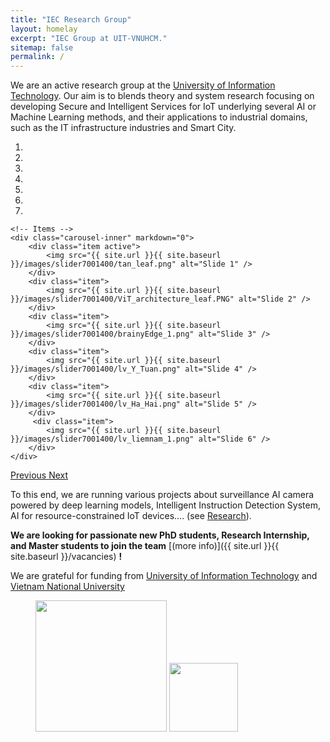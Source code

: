 ```yaml
---
title: "IEC Research Group"
layout: homelay
excerpt: "IEC Group at UIT-VNUHCM."
sitemap: false
permalink: /
---
```


We are an active research group at the [University of Information Technology](https://www.uit.edu.vn/). Our aim is to blends theory and system research focusing on developing Secure and Intelligent Services for IoT underlying several AI or Machine Learning methods, and their applications to industrial domains, such as the IT infrastructure industries and Smart City.


<div markdown="0" id="carousel" class="carousel slide" data-ride="carousel" data-interval="4000" data-pause="hover" >
    <!-- Menu -->
    <ol class="carousel-indicators">
        <li data-target="#carousel" data-slide-to="0" class="active"></li>
        <li data-target="#carousel" data-slide-to="1"></li>
        <li data-target="#carousel" data-slide-to="2"></li>
        <li data-target="#carousel" data-slide-to="3"></li>
        <li data-target="#carousel" data-slide-to="4"></li>
        <li data-target="#carousel" data-slide-to="5"></li>
        <li data-target="#carousel" data-slide-to="6"></li>
    </ol>

    <!-- Items -->
    <div class="carousel-inner" markdown="0">
        <div class="item active">
            <img src="{{ site.url }}{{ site.baseurl }}/images/slider7001400/tan_leaf.png" alt="Slide 1" />
        </div>
        <div class="item">
            <img src="{{ site.url }}{{ site.baseurl }}/images/slider7001400/ViT_architecture_leaf.PNG" alt="Slide 2" />
        </div>
        <div class="item">
            <img src="{{ site.url }}{{ site.baseurl }}/images/slider7001400/brainyEdge_1.png" alt="Slide 3" />
        </div>
        <div class="item">
            <img src="{{ site.url }}{{ site.baseurl }}/images/slider7001400/lv_Y_Tuan.png" alt="Slide 4" />
        </div>
        <div class="item">
            <img src="{{ site.url }}{{ site.baseurl }}/images/slider7001400/lv_Ha_Hai.png" alt="Slide 5" />
        </div>       
         <div class="item">
            <img src="{{ site.url }}{{ site.baseurl }}/images/slider7001400/lv_liemnam_1.png" alt="Slide 6" />
        </div>
    </div>
  <a class="left carousel-control" href="#carousel" role="button" data-slide="prev">
    <span class="glyphicon glyphicon-chevron-left" aria-hidden="true"></span>
    <span class="sr-only">Previous</span>
  </a>
  <a class="right carousel-control" href="#carousel" role="button" data-slide="next">
    <span class="glyphicon glyphicon-chevron-right" aria-hidden="true"></span>
    <span class="sr-only">Next</span>
  </a>
</div>




To this end, we are running various projects about surveillance AI camera powered by deep learning models, Intelligent Instruction Detection System, AI for resource-constrained IoT devices....  (see [Research](research)).


 **We are  looking for passionate new PhD students, Research Internship, and Master students to join the team** [(more info)]({{ site.url }}{{ site.baseurl }}/vacancies) **!**


We are grateful for funding from [University of Information Technology](https://uit.edu.vn) and [Vietnam National University](https://vnuhcm.edu.vn/)

<figure class="fourth">
  <img src="{{ site.url }}{{ site.baseurl }}/images/logopic/Logo_VNU.jpg" style="width: 210px">
  <img src="{{ site.url }}{{ site.baseurl }}/images/logopic/Logo_UIT.jpg" style="width: 110px">

[//]: # (  <img src="{{ site.url }}{{ site.baseurl }}/images/logopic/Logo_NWO.jpg" style="width: 120px">)

[//]: # (  <img src="{{ site.url }}{{ site.baseurl }}/images/logopic/Logo_ERC.jpg" style="width: 110px">)
</figure>
